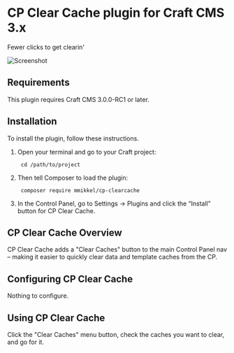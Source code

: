 # CP Clear Cache plugin for Craft CMS 3.x

Fewer clicks to get clearin'

![Screenshot](http://g.recordit.co/zZFb0rS7i0.gif)

## Requirements

This plugin requires Craft CMS 3.0.0-RC1 or later.

## Installation

To install the plugin, follow these instructions.

1. Open your terminal and go to your Craft project:

        cd /path/to/project

2. Then tell Composer to load the plugin:

        composer require mmikkel/cp-clearcache

3. In the Control Panel, go to Settings → Plugins and click the “Install” button for CP Clear Cache.

## CP Clear Cache Overview

CP Clear Cache adds a "Clear Caches" button to the main Control Panel nav – making it easier to quickly clear data and template caches from the CP.  

## Configuring CP Clear Cache

Nothing to configure.

## Using CP Clear Cache

Click the "Clear Caches" menu button, check the caches you want to clear, and go for it.
